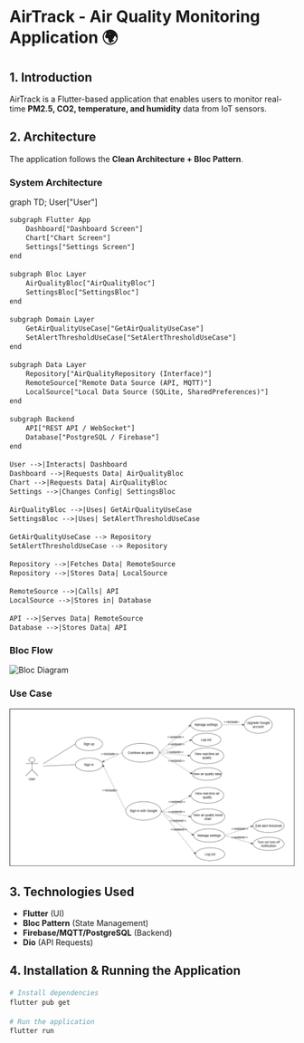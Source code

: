 # AirTrack - Air Quality Monitoring Application 🌍

## 1. Introduction
AirTrack is a Flutter-based application that enables users to monitor real-time **PM2.5, CO2, temperature, and humidity** data from IoT sensors.

## 2. Architecture
The application follows the **Clean Architecture + Bloc Pattern**.

### System Architecture
graph TD;
    User["User"]
    
    subgraph Flutter App
        Dashboard["Dashboard Screen"]
        Chart["Chart Screen"]
        Settings["Settings Screen"]
    end

    subgraph Bloc Layer
        AirQualityBloc["AirQualityBloc"]
        SettingsBloc["SettingsBloc"]
    end

    subgraph Domain Layer
        GetAirQualityUseCase["GetAirQualityUseCase"]
        SetAlertThresholdUseCase["SetAlertThresholdUseCase"]
    end

    subgraph Data Layer
        Repository["AirQualityRepository (Interface)"]
        RemoteSource["Remote Data Source (API, MQTT)"]
        LocalSource["Local Data Source (SQLite, SharedPreferences)"]
    end

    subgraph Backend
        API["REST API / WebSocket"]
        Database["PostgreSQL / Firebase"]
    end

    User -->|Interacts| Dashboard
    Dashboard -->|Requests Data| AirQualityBloc
    Chart -->|Requests Data| AirQualityBloc
    Settings -->|Changes Config| SettingsBloc

    AirQualityBloc -->|Uses| GetAirQualityUseCase
    SettingsBloc -->|Uses| SetAlertThresholdUseCase

    GetAirQualityUseCase --> Repository
    SetAlertThresholdUseCase --> Repository

    Repository -->|Fetches Data| RemoteSource
    Repository -->|Stores Data| LocalSource

    RemoteSource -->|Calls| API
    LocalSource -->|Stores in| Database

    API -->|Serves Data| RemoteSource
    Database -->|Stores Data| API

### Bloc Flow
![Bloc Diagram](docs/bloc_flow.png)

### Use Case
![Use Case Diagram](docs/use_case.png)

## 3. Technologies Used
- **Flutter** (UI)
- **Bloc Pattern** (State Management)
- **Firebase/MQTT/PostgreSQL** (Backend)
- **Dio** (API Requests)

## 4. Installation & Running the Application
```sh
# Install dependencies
flutter pub get

# Run the application
flutter run
```

